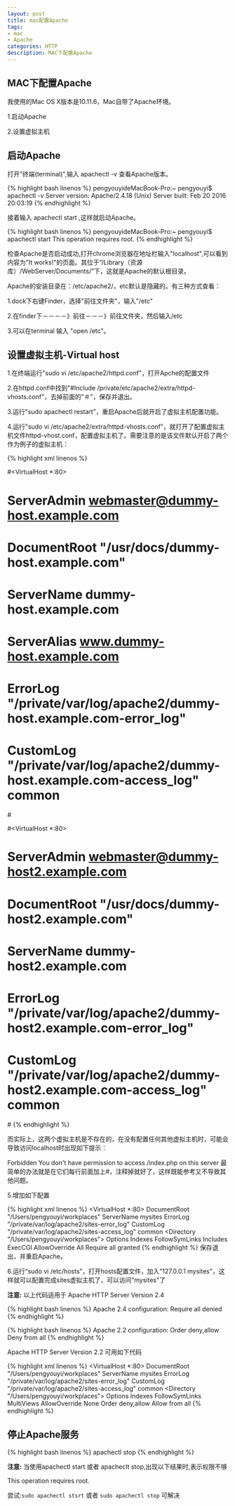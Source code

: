 ```yaml
---
layout: post
title: mac配置Apache
tags:
- mac
- Apache
categories: HTTP
description: MAC下配置Apache
---
```


## MAC下配置Apache

我使用的Mac OS X版本是10.11.6，Mac自带了Apache环境。

1.启动Apache

2.设置虚拟主机

## 启动Apache

打开"终端(terminal)",输入 apachectl -v 查看Apache版本。

{% highlight bash linenos %}
pengyouyideMacBook-Pro:~ pengyouyi$ apachectl -v
Server version: Apache/2.4.18 (Unix)
Server built:   Feb 20 2016 20:03:19
{% endhighlight %}

接着输入 apachectl start ,这样就启动Apache。

{% highlight bash linenos %}
pengyouyideMacBook-Pro:~ pengyouyi$ apachectl start
This operation requires root.
{% endhighlight %}

检查Apache是否启动成功,打开chrome浏览器在地址栏输入"localhost",可以看到内容为"It works!"的页面。其位于“/Library（资源库）/WebServer/Documents/”下，这就是Apache的默认根目录。

Apache的安装目录在：/etc/apache2/，etc默认是隐藏的。有三种方式查看：

1.dock下右键Finder，选择"前往文件夹"，输入"/etc"

2.在finder下－－－－》前往－－－》前往文件夹，然后输入/etc

3.可以在terminal 输入 "open /etc"。

## 设置虚拟主机-Virtual host

1.在终端运行"sudo vi /etc/apache2/httpd.conf"，打开Apche的配置文件

2.在httpd.conf中找到"#Include /private/etc/apache2/extra/httpd-vhosts.conf"，去掉前面的"＃"，保存并退出。

3.运行"sudo apachectl restart"，重启Apache后就开启了虚拟主机配置功能。

4.运行"sudo vi /etc/apache2/extra/httpd-vhosts.conf"，就打开了配置虚拟主机文件httpd-vhost.conf，配置虚拟主机了。需要注意的是该文件默认开启了两个作为例子的虚拟主机：

{% highlight xml linenos %}

#<VirtualHost *:80>
#    ServerAdmin webmaster@dummy-host.example.com
#    DocumentRoot "/usr/docs/dummy-host.example.com"
#    ServerName dummy-host.example.com
#    ServerAlias www.dummy-host.example.com
#    ErrorLog "/private/var/log/apache2/dummy-host.example.com-error_log"
#    CustomLog "/private/var/log/apache2/dummy-host.example.com-access_log" common
#</VirtualHost>

#<VirtualHost *:80>
#    ServerAdmin webmaster@dummy-host2.example.com
#   DocumentRoot "/usr/docs/dummy-host2.example.com"
#    ServerName dummy-host2.example.com
#    ErrorLog "/private/var/log/apache2/dummy-host2.example.com-error_log"
#    CustomLog "/private/var/log/apache2/dummy-host2.example.com-access_log" common
#</VirtualHost>
{% endhighlight %}

而实际上，这两个虚拟主机是不存在的，在没有配置任何其他虚拟主机时，可能会导致访问localhost时出现如下提示：

Forbidden
You don't have permission to access /index.php on this server
最简单的办法就是在它们每行前面加上#，注释掉就好了，这样既能参考又不导致其他问题。

5.增加如下配置

{% highlight xml linenos %}
<VirtualHost *:80>
    DocumentRoot "/Users/pengyouyi/workplaces"
    ServerName mysites
    ErrorLog "/private/var/log/apache2/sites-error_log"
    CustomLog "/private/var/log/apache2/sites-access_log" common
    <Directory "/Users/pengyouyi/workplaces">
        Options Indexes FollowSymLinks Includes ExecCGI
        AllowOverride All
        Require all granted
    </Directory>
</VirtualHost>
{% endhighlight %}
保存退出，并重启Apache。

6.运行“sudo vi /etc/hosts”，打开hosts配置文件，加入"127.0.0.1 mysites"，这样就可以配置完成sites虚拟主机了，可以访问"mysites"了

**注意:** 以上代码适用于 Apache HTTP Server Version 2.4

{% highlight bash linenos %}
Apache 2.4 configuration:
Require all denied
{% endhighlight %}

{% highlight bash linenos %}
Apache 2.2 configuration:
Order deny,allow
Deny from all
{% endhighlight %}

Apache HTTP Server Version 2.2 可用如下代码

{% highlight xml linenos %}
<VirtualHost *:80>
    DocumentRoot "/Users/pengyouyi/workplaces"
    ServerName mysites
    ErrorLog "/private/var/log/apache2/sites-error_log"
    CustomLog "/private/var/log/apache2/sites-access_log" common
    <Directory "/Users/pengyouyi/workplaces">
                Options Indexes FollowSymLinks MultiViews
                AllowOverride None
                Order deny,allow
                Allow from all
      </Directory>
</VirtualHost>
{% endhighlight %}

## 停止Apache服务

{% highlight bash linenos %}
apachectl stop
{% endhighlight %}

**注意:**
当使用apachectl start 或者 apacheclt stop,出现以下结果时,表示权限不够

This operation requires root.

尝试:`sudo apachectl stsrt` 或者 `sudo apachectl stop` 可解决








